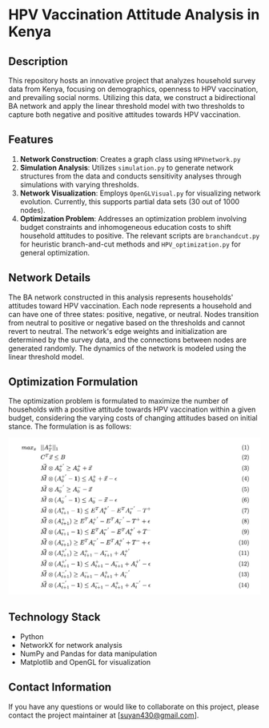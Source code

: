 # HPV Vaccination Attitude Analysis in Kenya

## Description
This repository hosts an innovative project that analyzes household survey data from Kenya, focusing on demographics, openness to HPV vaccination, and prevailing social norms. Utilizing this data, we construct a bidirectional BA network and apply the linear threshold model with two thresholds to capture both negative and positive attitudes towards HPV vaccination.

## Features
1. **Network Construction**: Creates a graph class using `HPVnetwork.py`
2. **Simulation Analysis**: Utilizes `simulation.py` to generate network structures from the data and conducts sensitivity analyses through simulations with varying thresholds.
3. **Network Visualization**: Employs `OpenGLVisual.py` for visualizing network evolution. Currently, this supports partial data sets (30 out of 1000 nodes).
4. **Optimization Problem**: Addresses an optimization problem involving budget constraints and inhomogeneous education costs to shift household attitudes to positive. The relevant scripts are `branchandcut.py` for heuristic branch-and-cut methods and `HPV_optimization.py` for general optimization.

## Network Details
The BA network constructed in this analysis represents households' attitudes toward HPV vaccination. Each node represents a household and can have one of three states: positive, negative, or neutral. Nodes transition from neutral to positive or negative based on the thresholds and cannot revert to neutral. The network's edge weights and initialization are determined by the survey data, and the connections between nodes are generated randomly. The dynamics of the network is modeled using the linear threshold model.

## Optimization Formulation
The optimization problem is formulated to maximize the number of households with a positive attitude towards HPV vaccination within a given budget, considering the varying costs of changing attitudes based on initial stance. The formulation is as follows:

![Optimization Problem](formulation_new.png)



## Technology Stack
- Python
- NetworkX for network analysis
- NumPy and Pandas for data manipulation
- Matplotlib and OpenGL for visualization

## Contact Information
If you have any questions or would like to collaborate on this project, please contact the project maintainer at [suyan430@gmail.com].
